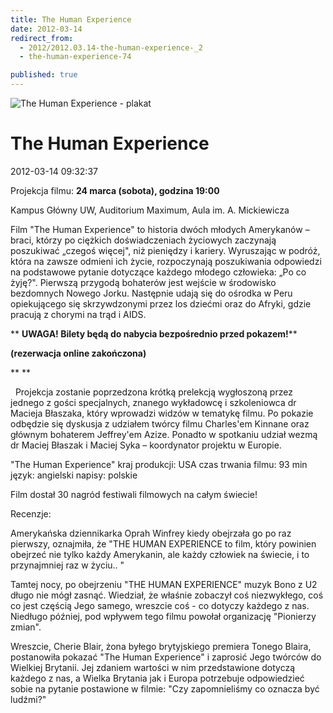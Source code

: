 ```yaml
---
title: The Human Experience
date: 2012-03-14
redirect_from: 
  - 2012/2012.03.14-the-human-experience-_2
  - the-human-experience-74

published: true
---
```



![The Human Experience - plakat](images/stories/2012/The_human_experience_poster_image2.jpg)

# The Human Experience

<time>2012-03-14 09:32:37</time>



Projekcja filmu: **24 marca (sobota), godzina 19:00**


Kampus Główny UW, Auditorium Maximum, Aula im. A. Mickiewicza




Film "The Human Experience" to historia dwóch młodych Amerykanów – braci, którzy po ciężkich doświadczeniach życiowych zaczynają poszukiwać „czegoś więcej", niż pieniędzy i kariery. Wyruszając w podróż, która na zawsze odmieni ich życie, rozpoczynają poszukiwania odpowiedzi na podstawowe pytanie dotyczące każdego młodego człowieka: „Po co żyję?". Pierwszą przygodą bohaterów jest wejście w środowisko bezdomnych Nowego Jorku. Następnie udają się do ośrodka w Peru opiekującego się skrzywdzonymi przez los dziećmi oraz do Afryki, gdzie pracują z chorymi na trąd i AIDS.




** **UWAGA! Bilety będą do nabycia bezpośrednio przed pokazem!****


****(rezerwacja online zakończona)****


** **



<!--{{intro-break}}-->

 
Projekcja zostanie poprzedzona krótką prelekcją wygłoszoną przez jednego z gości specjalnych, znanego wykładowcę i szkoleniowca dr Macieja Błaszaka, który wprowadzi widzów w tematykę filmu. Po pokazie odbędzie się dyskusja z udziałem twórcy filmu Charles'em Kinnane oraz głównym bohaterem Jeffrey'em Azize. Ponadto w spotkaniu udział wezmą dr Maciej Błaszak i Maciej Syka – koordynator projektu w Europie.









"The Human Experience"
kraj produkcji: USA
czas trwania filmu: 93 min
język: angielski
napisy: polskie

Film dostał 30 nagród festiwali filmowych na całym świecie!

Recenzje:

Amerykańska dziennikarka Oprah Winfrey kiedy obejrzała go po raz pierwszy, oznajmiła, że "THE HUMAN EXPERIENCE to film, który powinien obejrzeć nie tylko każdy Amerykanin, ale każdy człowiek na świecie, i to przynajmniej raz w życiu.. "

Tamtej nocy, po obejrzeniu "THE HUMAN EXPERIENCE" muzyk Bono z U2 długo nie mógł zasnąć. Wiedział, że właśnie zobaczył coś niezwykłego, coś co jest częścią Jego samego, wreszcie coś - co dotyczy każdego z nas. Niedługo później, pod wpływem tego filmu powołał organizację "Pionierzy zmian".

Wreszcie, Cherie Blair, żona byłego brytyjskiego premiera Tonego Blaira, postanowiła pokazać "The Human Experience" i zaprosić Jego twórców do Wielkiej Brytanii. Jej zdaniem wartości w nim przedstawione dotyczą każdego z nas, a Wielka Brytania jak i Europa potrzebuje odpowiedzieć sobie na pytanie postawione w filmie: "Czy zapomnieliśmy co oznacza być ludźmi?"

<!--{{json:{"created_date":"2012-03-14 09:32:37","publish_down":"0000-00-00 00:00:00","id":"1078"}}}-->